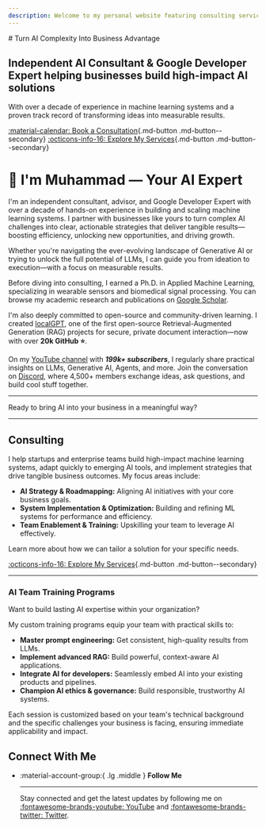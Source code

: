 ```yaml
---
description: Welcome to my personal website featuring consulting services and YouTube videos.
---
```


<div class="hero" markdown>
# Turn AI Complexity Into Business Advantage

## Independent AI Consultant & Google Developer Expert helping businesses build high-impact AI solutions

With over a decade of experience in machine learning systems and a proven track record of transforming ideas into measurable results.

[:material-calendar: Book a Consultation](./book-a-call.md){.md-button .md-button--secondary}
[:octicons-info-16: Explore My Services](./services.md){.md-button .md-button--secondary}
</div>

# 👋 I'm Muhammad — Your AI Expert

I'm an independent consultant, advisor, and Google Developer Expert with over a decade of hands-on experience in building and scaling machine learning systems. I partner with businesses like yours to turn complex AI challenges into clear, actionable strategies that deliver tangible results—boosting efficiency, unlocking new opportunities, and driving growth.

Whether you're navigating the ever-evolving landscape of Generative AI or trying to unlock the full potential of LLMs, I can guide you from ideation to execution—with a focus on measurable results.

Before diving into consulting, I earned a Ph.D. in Applied Machine Learning, specializing in wearable sensors and biomedical signal processing. You can browse my academic research and publications on [Google Scholar](https://scholar.google.com/citations?user=vQcpPPAAAAAJ&hl=en).

I'm also deeply committed to open-source and community-driven learning. I created [localGPT](https://github.com/PromtEngineer/localGPT), one of the first open-source Retrieval-Augmented Generation (RAG) projects for secure, private document interaction—now with over **20k GitHub ⭐**.

On my [YouTube channel](https://www.youtube.com/@engineerprompt) with ***199k+ subscribers***, I regularly share practical insights on LLMs, Generative AI, Agents, and more. Join the conversation on [Discord](https://discord.gg/HuvDMXfCAf), where 4,500+ members exchange ideas, ask questions, and build cool stuff together.

---

Ready to bring AI into your business in a meaningful way?

---

## Consulting

I help startups and enterprise teams build high-impact machine learning systems, adapt quickly to emerging AI tools, and implement strategies that drive tangible business outcomes. My focus areas include:

-   **AI Strategy & Roadmapping:** Aligning AI initiatives with your core business goals.
-   **System Implementation & Optimization:** Building and refining ML systems for performance and efficiency.
-   **Team Enablement & Training:** Upskilling your team to leverage AI effectively.

Learn more about how we can tailor a solution for your specific needs.

[:octicons-info-16: Explore My Services](./services.md){.md-button .md-button--secondary}

---

### AI Team Training Programs

Want to build lasting AI expertise within your organization?

My custom training programs equip your team with practical skills to:

- **Master prompt engineering:** Get consistent, high-quality results from LLMs.
- **Implement advanced RAG:** Build powerful, context-aware AI applications.
- **Integrate AI for developers:** Seamlessly embed AI into your existing products and pipelines.
- **Champion AI ethics & governance:** Build responsible, trustworthy AI systems.

Each session is customized based on your team's technical background and the specific challenges your business is facing, ensuring immediate applicability and impact.

## Connect With Me

<div class="grid cards" markdown>

-   :material-account-group:{ .lg .middle } __Follow Me__

    ---

    Stay connected and get the latest updates by following me on [:fontawesome-brands-youtube: YouTube](https://www.youtube.com/@engineerprompt) and [:fontawesome-brands-twitter: Twitter](https://twitter.com/engineerrprompt).

</div>
